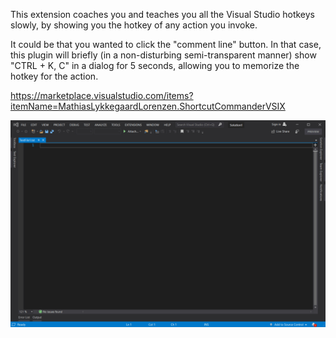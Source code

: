 This extension coaches you and teaches you all the Visual Studio hotkeys slowly, by showing you the hotkey of any action you invoke.

It could be that you wanted to click the "comment line" button. In that case, this plugin will briefly (in a non-disturbing semi-transparent manner) show "CTRL + K, C" in a dialog for 5 seconds, allowing you to memorize the hotkey for the action.

https://marketplace.visualstudio.com/items?itemName=MathiasLykkegaardLorenzen.ShortcutCommanderVSIX

![Screenshot](https://github.com/ffMathy/shortcut-commander/raw/master/Doc/HowItWorks.gif)
